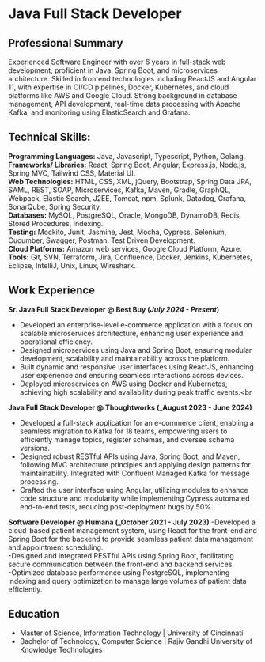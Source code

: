 # Java Full Stack Developer

## Professional Summary
Experienced Software Engineer with over 6 years in full-stack web development, proficient in Java, Spring Boot, and microservices architecture. Skilled in frontend technologies including ReactJS and Angular 11, with expertise in CI/CD pipelines, Docker, Kubernetes, and cloud platforms like AWS and Google Cloud. Strong background in database management, API development, real-time data processing with Apache Kafka, and monitoring using ElasticSearch and Grafana.

## Technical Skills:
**Programming Languages:**  Java, Javascript, Typescript, Python, Golang.<br>
**Frameworks/ Libraries:**  React, Spring Boot, Angular, Express.js, Node.js, Spring MVC, Tailwind CSS, Material UI.<br>
**Web Technologies:** HTML, CSS,  XML, jQuery, Bootstrap, Spring Data JPA, SAML, REST, SOAP, Microservices, Kafka, Maven, Gradle, GraphQL, Webpack, Elastic Search, J2EE, Tomcat, npm, Splunk, Datadog, Grafana, SonarQube, Spring Security.<br>
**Databases:** MySQL, PostgreSQL, Oracle, MongoDB, DynamoDB, Redis, Stored Procedures, Indexing.<br>
**Testing:** Mockito, Junit, Jasmine, Jest, Mocha, Cypress, Selenium, Cucumber, Swagger, Postman. Test Driven Development.<br>
**Cloud Platforms:** Amazon web services, Google Cloud Platform, Azure.<br>
**Tools:** Git, SVN, Terraform, Jira, Confluence, Docker, Jenkins, Kubernetes, Eclipse, IntelliJ, Unix, Linux, Wireshark.<br>

## Work Experience
**Sr. Java Full Stack Developer @ Best Buy (_July 2024 - Present_)**
- Developed an enterprise-level e-commerce application with a focus on scalable microservices architecture, enhancing user experience and operational efficiency.<br>
- Designed microservices using Java and Spring Boot, ensuring modular development, scalability and maintainability across the platform.<br>
- Built dynamic and responsive user interfaces using ReactJS, enhancing user experience and ensuring seamless interactions across devices.<br>
- Deployed microservices on AWS using Docker and Kubernetes, achieving high scalability and availability during peak traffic events.<br

**Java Full Stack Developer @ Thoughtworks (_August 2023 - June 2024)**                                                                                                                                
- Developed a full-stack application for an e-commerce client, enabling a seamless migration to Kafka for 18 teams, empowering users to efficiently manage topics, register schemas, and oversee schema versions.<br>
- Designed robust RESTful APIs using Java, Spring Boot, and Maven, following MVC architecture principles and applying design patterns for maintainability. Integrated with Confluent Managed Kafka for message processing.<br>
- Crafted the user interface using Angular, utilizing modules to enhance code structure and modularity while implementing Cypress automated end-to-end tests, reducing post-deployment bugs by 50%.<br>

**Software Developer @ Humana (_October 2021 - July 2023)**
-Developed a cloud-based patient management system, using React for the front-end and Spring Boot for the backend to provide seamless patient data management and appointment scheduling.<br>
-Designed and integrated RESTful APIs using Spring Boot, facilitating secure communication between the front-end and backend services.<br>
-Optimized database performance using PostgreSQL, implementing indexing and query optimization to manage large volumes of patient data efficiently.<br>


## Education					       		
- Master of Science, Information Technology	| University of Cincinnati	<br>
- Bachelor of Technology, Computer Science	| Rajiv Gandhi University of Knowledge Technologies <br> 			        		

